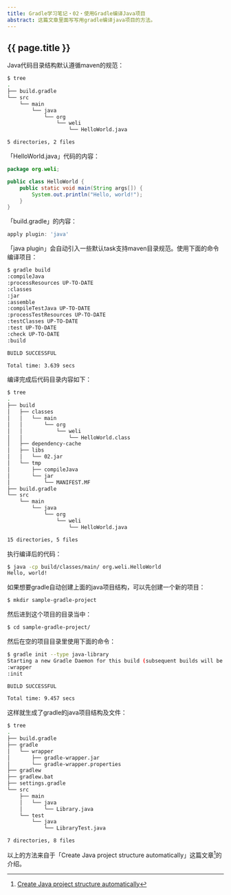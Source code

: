 ```yaml
---
title: Gradle学习笔记・02・使用Gradle编译Java项目
abstract: 这篇文章里面写写用gradle编译java项目的方法。
---
```


## {{ page.title }}

Java代码目录结构默认遵循maven的规范：

```bash
$ tree
.
├── build.gradle
└── src
	└── main
		└── java
			└── org
				└── weli
					└── HelloWorld.java

5 directories, 2 files
```

「HelloWorld.java」代码的内容：

```java
package org.weli;

public class HelloWorld {
	public static void main(String args[]) {
		System.out.println("Hello, world!");        
	}
}
```

「build.gradle」的内容：

```groovy
apply plugin: 'java'
```

「java plugin」会自动引入一些默认task支持maven目录规范。使用下面的命令编译项目：

```bash
$ gradle build
:compileJava
:processResources UP-TO-DATE
:classes
:jar
:assemble
:compileTestJava UP-TO-DATE
:processTestResources UP-TO-DATE
:testClasses UP-TO-DATE
:test UP-TO-DATE
:check UP-TO-DATE
:build

BUILD SUCCESSFUL

Total time: 3.639 secs
```

编译完成后代码目录内容如下：

```bash
$ tree
.
├── build
│   ├── classes
│   │   └── main
│   │       └── org
│   │           └── weli
│   │               └── HelloWorld.class
│   ├── dependency-cache
│   ├── libs
│   │   └── 02.jar
│   └── tmp
│       ├── compileJava
│       └── jar
│           └── MANIFEST.MF
├── build.gradle
└── src
	└── main
		└── java
			└── org
				└── weli
					└── HelloWorld.java

15 directories, 5 files
```

执行编译后的代码：

```bash
$ java -cp build/classes/main/ org.weli.HelloWorld
Hello, world!
```

如果想要gradle自动创建上面的java项目结构，可以先创建一个新的项目：

```bash
$ mkdir sample-gradle-project
```

然后进到这个项目的目录当中：

```bash
$ cd sample-gradle-project/
```

然后在空的项目目录里使用下面的命令：

```bash
$ gradle init --type java-library
Starting a new Gradle Daemon for this build (subsequent builds will be faster).
:wrapper
:init

BUILD SUCCESSFUL

Total time: 9.457 secs
```

这样就生成了gradle的java项目结构及文件：

```bash
$ tree
.
├── build.gradle
├── gradle
│   └── wrapper
│       ├── gradle-wrapper.jar
│       └── gradle-wrapper.properties
├── gradlew
├── gradlew.bat
├── settings.gradle
└── src
    ├── main
    │   └── java
    │       └── Library.java
    └── test
        └── java
            └── LibraryTest.java

7 directories, 8 files
```

以上的方法来自于「Create Java project structure automatically」这篇文章[^mykong]的介绍。

[^mykong]: [Create Java project structure automatically](https://www.mkyong.com/gradle/gradle-create-java-project-structure-automatically/)




